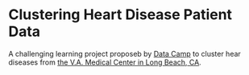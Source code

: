# Clustering Heart Disease Patient Data
A challenging learning project proposeb by [Data Camp](http://www.datacamp.com) to cluster hear diseases from [the V.A. Medical Center in Long Beach, CA](https://archive.ics.uci.edu/ml/datasets/heart+Disease).
